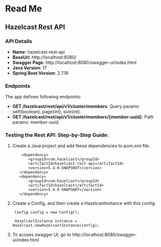 # Read Me

## Hazelcast Rest API
### API Details
* **Name**: hazelcast-rest-api
* **BaseUrl**: http://localhost:8080/
* **Swagger Page**: http://localhost:8080/swagger-ui/index.html
* **Java Version**: 17
* **Spring Boot Version**: 2.7.16

### Endpoints
The app defines following endpoints:
* **GET /hazelcast/rest/api/v1/cluster/members**: Query params: self(boolean), page(int), size(int).
* **GET /hazelcast/rest/api/v1/cluster/members/{member-uuid}**: Path params: member-uuid.

### Testing the Rest API: Step-by-Step Guide:

1. Create a Java project and add these dependencies to pom.xml file.

           <dependency>
              <groupId>com.hazelcast</groupId>
              <artifactId>hazelcast-rest-api</artifactId>
              <version>5.4.0-SNAPSHOT</version>
          </dependency>
          <dependency>
              <groupId>com.hazelcast</groupId>
              <artifactId>hazelcast</artifactId>
              <version>5.4.0-SNAPSHOT</version>
          </dependency>

2. Create a Config, and then create a HazelcastInstance with this config.

        Config config = new Config();

        HazelcastInstance instance = Hazelcast.newHazelcastInstance(config);

3. To access swagger UI, go to http://localhost:8080/swagger-ui/index.html